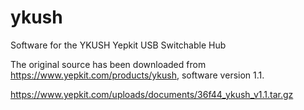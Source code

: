 ykush
=====

Software for the YKUSH Yepkit USB Switchable Hub

The original source has been downloaded from
https://www.yepkit.com/products/ykush, software version 1.1.

https://www.yepkit.com/uploads/documents/36f44_ykush_v1.1.tar.gz
